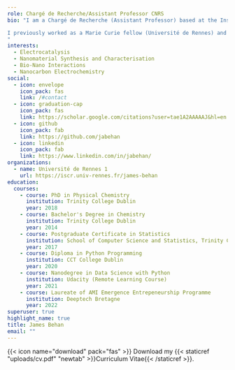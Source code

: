 ```yaml
---
role: Chargé de Recherche/Assistant Professor CNRS
bio: "I am a Chargé de Recherche (Assistant Professor) based at the Institut des Sciences Chimiques de Rennes, France. My research focuses on the areas of nanomaterial electrochemistry, bioelectrochemistry and interfacial science for energy applications.

I previously worked as a Marie Curie fellow (Université de Rennes) and postdoctoral researcher at the Centre for BioNano Interactions (CBNI) in the School of Chemistry, University College Dublin and as a postdoc and lecturer in Trinity College Dublin where I completed my PhD in physical chemistry with a focus on electrochemical and spectroscopic characterisation of nitrogenated carbon materials. I completed my Bachelor's Degree in Chemistry at Trinity in 2014, when I graduated at the top of my class. 
"
interests:
  - Electrocatalysis
  - Nanomaterial Synthesis and Characterisation
  - Bio-Nano Interactions
  - Nanocarbon Electrochemistry
social:
  - icon: envelope
    icon_pack: fas
    link: /#contact
  - icon: graduation-cap
    icon_pack: fas
    link: https://scholar.google.com/citations?user=tae1A2AAAAAJ&hl=en
  - icon: github
    icon_pack: fab
    link: https://github.com/jabehan
  - icon: linkedin
    icon_pack: fab
    link: https://www.linkedin.com/in/jabehan/
organizations:
  - name: Université de Rennes 1
    url: https://iscr.univ-rennes.fr/james-behan
education:
  courses:
    - course: PhD in Physical Chemistry
      institution: Trinity College Dublin
      year: 2018
    - course: Bachelor's Degree in Chemistry
      institution: Trinity College Dublin
      year: 2014
    - course: Postgraduate Certificate in Statistics
      institution: School of Computer Science and Statistics, Trinity College Dublin
      year: 2017
    - course: Diploma in Python Programming
      institution: CCT College Dublin
      year: 2020
    - course: Nanodegree in Data Science with Python 
      institution: Udacity (Remote Learning Course)
      year: 2021
    - course: Laureate of AMI Emergence Entrepeneurship Programme
      institution: Deeptech Bretagne
      year: 2022
superuser: true
highlight_name: true
title: James Behan
email: ""
---
```



{{< icon name="download" pack="fas" >}} Download my {{< staticref "uploads/cv.pdf" "newtab" >}}Curriculum Vitae{{< /staticref >}}.

